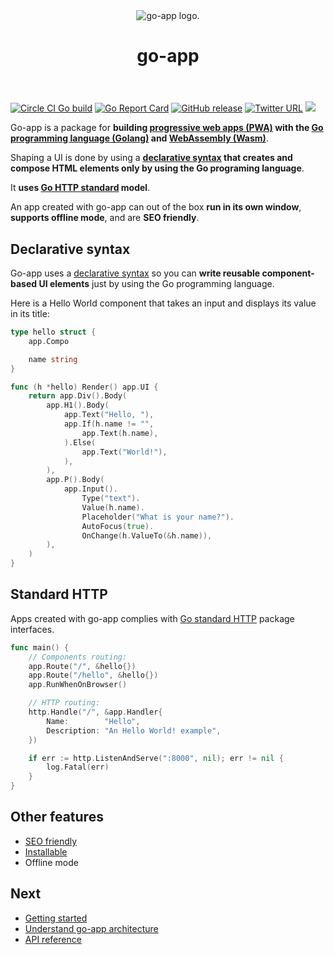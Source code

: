 <div class="header-separator">
    <header id="go-app" class="title fit center">
        <img alt="go-app logo." src="https://storage.googleapis.com/murlok-github/icon-192.png">
        <h1>go-app</h1>
    </header>
    <aside class="subtitle">
	    <a href="https://circleci.com/gh/maxence-charriere/go-app"><img src="https://circleci.com/gh/maxence-charriere/go-app.svg?style=svg" alt="Circle CI Go build"></a>
        <a href="https://goreportcard.com/report/github.com/maxence-charriere/go-app"><img src="https://goreportcard.com/badge/github.com/maxence-charriere/go-app" alt="Go Report Card"></a>
	    <a href="https://GitHub.com/maxence-charriere/go-app/releases/"><img src="https://img.shields.io/github/release/maxence-charriere/go-app.svg" alt="GitHub release"></a>
        <a href="https://twitter.com/jonhymaxoo"><img alt="Twitter URL" src="https://img.shields.io/badge/twitter-@jonhymaxoo-35A9F8?logo=twitter&style=flat"></a>
        <a href="https://opencollective.com/go-app" alt="Financial Contributors on Open Collective"><img src="https://opencollective.com/go-app/all/badge.svg?label=open+collective&color=4FB9F6" /></a>
    </aside>
</div>

Go-app is a package for **building [progressive web apps (PWA)](https://developer.mozilla.org/en-US/docs/Web/Progressive_web_apps) with the [Go programming language (Golang)](https://golang.org) and [WebAssembly (Wasm)](https://webassembly.org)**.

Shaping a UI is done by using a **[declarative syntax](/syntax) that creates and compose HTML elements only by using the Go programing language**.

It **uses [Go HTTP standard](https://golang.org/pkg/net/http) model**.

An app created with go-app can out of the box **run in its own window**, **supports offline mode**, and are **SEO friendly**.

## Declarative syntax

Go-app uses a [declarative syntax](/syntax) so you can **write reusable component-based UI elements** just by using the Go programming language.

Here is a Hello World component that takes an input and displays its value in its title:

```go
type hello struct {
	app.Compo

	name string
}

func (h *hello) Render() app.UI {
	return app.Div().Body(
		app.H1().Body(
			app.Text("Hello, "),
			app.If(h.name != "",
				app.Text(h.name),
			).Else(
				app.Text("World!"),
			),
		),
		app.P().Body(
			app.Input().
				Type("text").
				Value(h.name).
				Placeholder("What is your name?").
				AutoFocus(true).
				OnChange(h.ValueTo(&h.name)),
		),
	)
}
```

## Standard HTTP

Apps created with go-app complies with [Go standard HTTP](https://golang.org/pkg/net/http) package interfaces.

```go
func main() {
    // Components routing:
	app.Route("/", &hello{})
	app.Route("/hello", &hello{})
	app.RunWhenOnBrowser()

    // HTTP routing:
	http.Handle("/", &app.Handler{
		Name:        "Hello",
		Description: "An Hello World! example",
	})

	if err := http.ListenAndServe(":8000", nil); err != nil {
		log.Fatal(err)
	}
}
```

## Other features

- [SEO friendly](/seo)
- [Installable](/install)
- Offline mode

## Next

- [Getting started](/start)
- [Understand go-app architecture](/architecture)
- [API reference](/reference)
